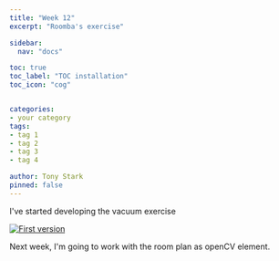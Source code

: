 ```yaml
---
title: "Week 12"
excerpt: "Roomba's exercise"

sidebar:
  nav: "docs"

toc: true
toc_label: "TOC installation"
toc_icon: "cog"


categories:
- your category
tags:
- tag 1
- tag 2
- tag 3
- tag 4

author: Tony Stark
pinned: false
---
```


I've started developing the vacuum exercise

[![First version](http://img.youtube.com/vi/azshOUOLgGA/0.jpg)](https://www.youtube.com/watch?v=azshOUOLgGA)


Next week, I'm going to work with the room plan as openCV element.


